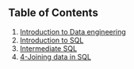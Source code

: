 ## Table of Contents
1. [Introduction to Data engineering](Courses/DE%20Asociate/1-Understanding%20DE/Understanding%20Data%20Engineering.md)
2. [Introduction to SQL](Courses/DE%20Asociate/2-Introduction%20to%20SQL/Intro%20to%20SQL.md)
3. [Intermediate SQL](Courses/DE%20Asociate/3-Intermediate%SQL/Intermediate%20SQL.md)
4. [4-Joining data in SQL](Courses/DE%20Asociate/4-Joining%20data%20in%20SQL.md)
